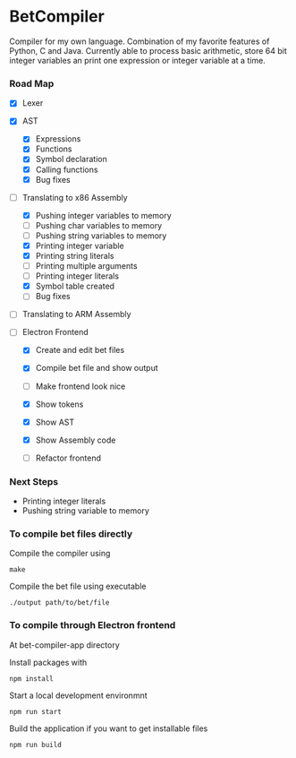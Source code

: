 # BetCompiler
Compiler for my own language. Combination of my favorite features of Python, C and Java. Currently able to process basic arithmetic, store 64 bit integer variables an print one expression or integer variable at a time.

### Road Map
- [x] Lexer

- [x] AST
  - [x] Expressions
  - [x] Functions
  - [x] Symbol declaration 
  - [x] Calling functions
  - [x] Bug fixes

- [ ] Translating to x86 Assembly
    - [x] Pushing integer variables to memory
    - [ ] Pushing char variables to memory
    - [ ] Pushing string variables to memory
    - [x] Printing integer variable
    - [x] Printing string literals
    - [ ] Printing multiple arguments
    - [ ] Printing integer literals 
    - [x] Symbol table created
    - [ ] Bug fixes
- [ ] Translating to ARM Assembly
- [ ] Electron Frontend
    - [x] Create and edit bet files
    - [x] Compile bet file and show output
    - [ ] Make frontend look nice
    - [x] Show tokens
    - [x] Show AST
    - [x] Show Assembly code
    - [ ] Refactor frontend


### Next Steps
- Printing integer literals
- Pushing string variable to memory


### To compile bet files directly

Compile the compiler using

`make`

Compile the bet file using executable

`./output path/to/bet/file`

### To compile through Electron frontend
At bet-compiler-app directory

Install packages with

`npm install`

Start a local development environmnt

`npm run start`

Build the application if you want to get installable files

`npm run build`
